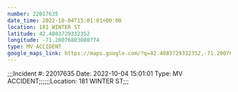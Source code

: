 ```yaml
---
number: 22017635
date_time: 2022-10-04T15:01:01+00:00
location: 181 WINTER ST
latitude: 42.4083729332352
longitude: -71.20076803080774
type: MV ACCIDENT
google_maps_link: https://maps.google.com/?q=42.4083729332352,-71.20076803080774
---
```


;;;Incident #: 22017635   Date: 2022-10-04 15:01:01   Type: MV ACCIDENT;;;;;;Location: 181 WINTER ST;;;
